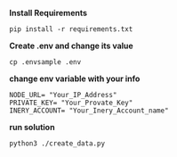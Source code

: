 **Install Requirements**

```
pip install -r requirements.txt
```

**Create .env and change its value**

```
cp .envsample .env
```

**change env variable with your info**

```
NODE_URL= "Your_IP_Address"
PRIVATE_KEY= "Your_Provate_Key"
INERY_ACCOUNT= "Your_Inery_Account_name"
```

**run solution**

```
python3 ./create_data.py
```

